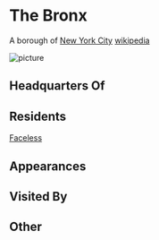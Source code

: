 # The Bronx

A borough of [New York City](/New_York_City.md)
[wikipedia](https://en.wikipedia.org/wiki/The_Bronx)

![picture](https://i.pinimg.com/736x/76/bc/ce/76bccee8ec546a583d07ef0a01ba0a91--bronx-vintage-photos.jpg)

## Headquarters Of


## Residents
[Faceless](/player_characters/Faceless.md)

## Appearances


## Visited By


## Other